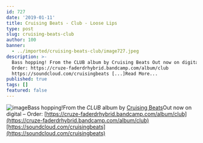 ```yaml
---
id: 727
date: '2019-01-11'
title: Cruising Beats - Club - Loose Lips
type: post
slug: cruising-beats-club
author: 100
banner:
  - ../imported/cruising-beats-club/image727.jpeg
description: >-
  Bass hopping! From the CLUB album by Cruising Beats Out now on digital &#8211;
  Order: https://cruze-faderdrhybrid.bandcamp.com/album/club
  https://soundcloud.com/cruisingbeats [...]Read More...
published: true
tags: []
featured: false
---
```

![image](../../imported/cruising-beats-club/image727.jpeg)Bass hopping!From the _CLUB_ album by [Cruising Beats](https://cruze-faderdrhybrid.bandcamp.com)Out now on digital – Order: [https://cruze-faderdrhybrid.bandcamp.com/album/club](https://cruze-faderdrhybrid.bandcamp.com/album/club)[https://soundcloud.com/cruisingbeats](https://soundcloud.com/cruisingbeats)